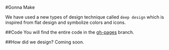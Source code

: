 #Gonna Make

We have used a new types of design technique called `deep design` which is inspired from flat design and symbolize colors and icons.


##Code
You will find the entire code in the [gh-pages](../../tree/gh-pages) branch.

##How did we design?
Coming soon.
